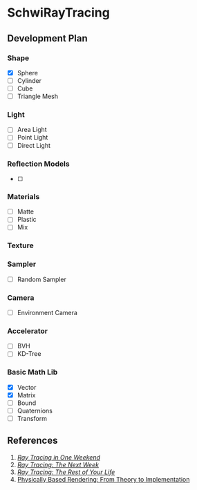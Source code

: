 # SchwiRayTracing

## Development Plan

### Shape

- [x] Sphere
- [ ] Cylinder
- [ ] Cube
- [ ] Triangle Mesh

### Light

- [ ] Area Light
- [ ] Point Light
- [ ] Direct Light

### Reflection Models
- [ ] 

### Materials

- [ ] Matte
- [ ] Plastic
- [ ] Mix

### Texture

### Sampler
- [ ] Random Sampler

### Camera

- [ ] Environment Camera

### Accelerator

- [ ] BVH
- [ ] KD-Tree

### Basic Math Lib

- [x] Vector
- [x] Matrix
- [ ] Bound
- [ ] Quaternions
- [ ] Transform

## References

1. [_Ray Tracing in One Weekend_](https://raytracing.github.io/books/RayTracingInOneWeekend.html)
2. [_Ray Tracing: The Next Week_](https://raytracing.github.io/books/RayTracingTheNextWeek.html)
3. [_Ray Tracing: The Rest of Your Life_](https://raytracing.github.io/books/RayTracingTheRestOfYourLife.html)
4. [Physically Based Rendering: From Theory to Implementation ](https://www.pbr-book.org/)

